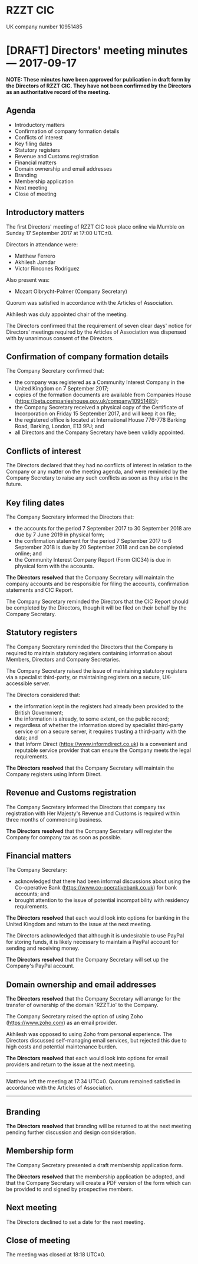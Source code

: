 # RZZT CIC

UK company number 10951485

# [DRAFT] Directors' meeting minutes — 2017-09-17

**NOTE: These minutes have been approved for publication in draft form by the Directors of RZZT CIC. They have not been confirmed by the Directors as an authoritative record of the meeting.**

## Agenda

- Introductory matters
- Confirmation of company formation details
- Conflicts of interest
- Key filing dates
- Statutory registers
- Revenue and Customs registration
- Financial matters
- Domain ownership and email addresses
- Branding
- Membership application
- Next meeting
- Close of meeting

## Introductory matters

The first Directors' meeting of RZZT CIC took place online via Mumble on Sunday 17 September 2017 at 17:00 UTC±0.

Directors in attendance were:

- Matthew Ferrero
- Akhilesh Jamdar
- Victor Rincones Rodriguez

Also present was:

- Mozart Olbrycht-Palmer (Company Secretary)

Quorum was satisfied in accordance with the Articles of Association.

Akhilesh was duly appointed chair of the meeting.

The Directors confirmed that the requirement of seven clear days' notice for Directors' meetings required by the Articles of Association was dispensed with by unanimous consent of the Directors.

## Confirmation of company formation details

The Company Secretary confirmed that:
- the company was registered as a Community Interest Company in the United Kingdom on 7 September 2017;
- copies of the formation documents are available from Companies House (https://beta.companieshouse.gov.uk/company/10951485);
- the Company Secretary received a physical copy of the Certificate of Incorporation on Friday 15 September 2017, and will keep it on file;
- the registered office is located at International House 776-778 Barking Road, Barking, London, E13 9PJ; and
- all Directors and the Company Secretary have been validly appointed.

## Conflicts of interest

The Directors declared that they had no conflicts of interest in relation to the Company or any matter on the meeting agenda, and were reminded by the Company Secretary to raise any such conflicts as soon as they arise in the future.

## Key filing dates

The Company Secretary informed the Directors that:
- the accounts for the period 7 September 2017 to 30 September 2018 are due by 7 June 2019 in physical form;
- the confirmation statement for the period 7 September 2017 to 6 September 2018 is due by 20 September 2018 and can be completed online; and
- the Community Interest Company Report (Form CIC34) is due in physical form with the accounts.

**The Directors resolved** that the Company Secretary will maintain the company accounts and be responsible for filing the accounts, confirmation statements and CIC Report.

The Company Secretary reminded the Directors that the CIC Report should be completed by the Directors, though it will be filed on their behalf by the Company Secretary.

## Statutory registers

The Company Secretary reminded the Directors that the Company is required to maintain statutory registers containing information about Members, Directors and Company Secretaries.

The Company Secretary raised the issue of maintaining statutory registers via a specialist third-party, or maintaining registers on a secure, UK-accessible server.

The Directors considered that:
- the information kept in the registers had already been provided to the British Government;
- the information is already, to some extent, on the public record;
- regardless of whether the information stored by specialist third-party service or on a secure server, it requires trusting a third-party with the data; and
- that Inform Direct (https://www.informdirect.co.uk) is a convenient and reputable service provider that can ensure the Company meets the legal requirements.

**The Directors resolved** that the Company Secretary will maintain the Company registers using Inform Direct.

## Revenue and Customs registration

The Company Secretary informed the Directors that company tax registration with Her Majesty's Revenue and Customs is required within three months of commencing business.

**The Directors resolved** that the Company Secretary will register the Company for company tax as soon as possible.

## Financial matters

The Company Secretary:
- acknowledged that there had been informal discussions about using the Co-operative Bank (https://www.co-operativebank.co.uk) for bank accounts; and
- brought attention to the issue of potential incompatibility with residency requirements.

**The Directors resolved** that each would look into options for banking in the United Kingdom and return to the issue at the next meeting.

The Directors acknowledged that although it is undesirable to use PayPal for storing funds, it is likely necessary to maintain a PayPal account for sending and receiving money.

**The Directors resolved** that the Company Secretary will set up the Company's PayPal account.

## Domain ownership and email addresses

**The Directors resolved** that the Company Secretary will arrange for the transfer of ownership of the domain 'RZZT.io' to the Company.

The Company Secretary raised the option of using Zoho (https://www.zoho.com) as an email provider.

Akhilesh was opposed to using Zoho from personal experience. The Directors discussed self-managing email services, but rejected this due to high costs and potential maintenance burden.

**The Directors resolved** that each would look into options for email providers and return to the issue at the next meeting.

---

Matthew left the meeting at 17:34 UTC±0. Quorum remained satisfied in accordance with the Articles of Association.

---

## Branding

**The Directors resolved** that branding will be returned to at the next meeting pending further discussion and design consideration.

## Membership form

The Company Secretary presented a draft membership application form.

**The Directors resolved** that the membership application be adopted, and that the Company Secretary will create a PDF version of the form which can be provided to and signed by prospective members.

## Next meeting

The Directors declined to set a date for the next meeting.

## Close of meeting

The meeting was closed at 18:18 UTC±0.
